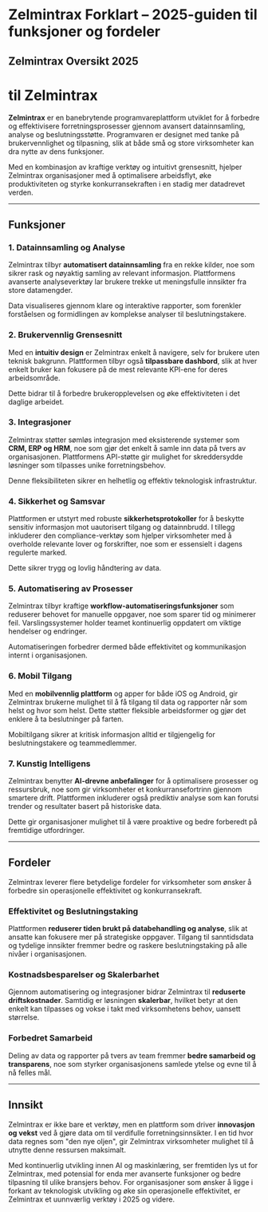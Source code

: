 # Zelmintrax Forklart – 2025-guiden til funksjoner og fordeler
 ## Zelmintrax Oversikt 2025
 
 # til Zelmintrax
 
 **Zelmintrax** er en banebrytende programvareplattform utviklet for å forbedre og effektivisere forretningsprosesser gjennom avansert datainnsamling, analyse og beslutningsstøtte. Programvaren er designet med tanke på brukervennlighet og tilpasning, slik at både små og store virksomheter kan dra nytte av dens funksjoner.
 
 Med en kombinasjon av kraftige verktøy og intuitivt grensesnitt, hjelper Zelmintrax organisasjoner med å optimalisere arbeidsflyt, øke produktiviteten og styrke konkurransekraften i en stadig mer datadrevet verden.
 
 ---
 
 ## Funksjoner
 
 ### 1. Datainnsamling og Analyse
 
 Zelmintrax tilbyr **automatisert datainnsamling** fra en rekke kilder, noe som sikrer rask og nøyaktig samling av relevant informasjon. Plattformens avanserte analyseverktøy lar brukere trekke ut meningsfulle innsikter fra store datamengder.
 
 Data visualiseres gjennom klare og interaktive rapporter, som forenkler forståelsen og formidlingen av komplekse analyser til beslutningstakere.
 
 ### 2. Brukervennlig Grensesnitt
 
 Med en **intuitiv design** er Zelmintrax enkelt å navigere, selv for brukere uten teknisk bakgrunn. Plattformen tilbyr også **tilpassbare dashbord**, slik at hver enkelt bruker kan fokusere på de mest relevante KPI-ene for deres arbeidsområde.
 
 Dette bidrar til å forbedre brukeropplevelsen og øke effektiviteten i det daglige arbeidet.
 
 ### 3. Integrasjoner
 
 Zelmintrax støtter sømløs integrasjon med eksisterende systemer som **CRM, ERP og HRM**, noe som gjør det enkelt å samle inn data på tvers av organisasjonen. Plattformens API-støtte gir mulighet for skreddersydde løsninger som tilpasses unike forretningsbehov.
 
 Denne fleksibiliteten sikrer en helhetlig og effektiv teknologisk infrastruktur.
 
 ### 4. Sikkerhet og Samsvar
 
 Plattformen er utstyrt med robuste **sikkerhetsprotokoller** for å beskytte sensitiv informasjon mot uautorisert tilgang og datainnbrudd. I tillegg inkluderer den compliance-verktøy som hjelper virksomheter med å overholde relevante lover og forskrifter, noe som er essensielt i dagens regulerte marked.
 
 Dette sikrer trygg og lovlig håndtering av data.
 
 ### 5. Automatisering av Prosesser
 
 Zelmintrax tilbyr kraftige **workflow-automatiseringsfunksjoner** som reduserer behovet for manuelle oppgaver, noe som sparer tid og minimerer feil. Varslingssystemer holder teamet kontinuerlig oppdatert om viktige hendelser og endringer.
 
 Automatiseringen forbedrer dermed både effektivitet og kommunikasjon internt i organisasjonen.
 
 ### 6. Mobil Tilgang
 
 Med en **mobilvennlig plattform** og apper for både iOS og Android, gir Zelmintrax brukerne mulighet til å få tilgang til data og rapporter når som helst og hvor som helst. Dette støtter fleksible arbeidsformer og gjør det enklere å ta beslutninger på farten.
 
 Mobiltilgang sikrer at kritisk informasjon alltid er tilgjengelig for beslutningstakere og teammedlemmer.
 
 ### 7. Kunstig Intelligens
 
 Zelmintrax benytter **AI-drevne anbefalinger** for å optimalisere prosesser og ressursbruk, noe som gir virksomheter et konkurransefortrinn gjennom smartere drift. Plattformen inkluderer også prediktiv analyse som kan forutsi trender og resultater basert på historiske data.
 
 Dette gir organisasjoner mulighet til å være proaktive og bedre forberedt på fremtidige utfordringer.
 
 ---
 
 ## Fordeler
 
 Zelmintrax leverer flere betydelige fordeler for virksomheter som ønsker å forbedre sin operasjonelle effektivitet og konkurransekraft.
 
 ### Effektivitet og Beslutningstaking
 
 Plattformen **reduserer tiden brukt på databehandling og analyse**, slik at ansatte kan fokusere mer på strategiske oppgaver. Tilgang til sanntidsdata og tydelige innsikter fremmer bedre og raskere beslutningstaking på alle nivåer i organisasjonen.
 
 ### Kostnadsbesparelser og Skalerbarhet
 
 Gjennom automatisering og integrasjoner bidrar Zelmintrax til **reduserte driftskostnader**. Samtidig er løsningen **skalerbar**, hvilket betyr at den enkelt kan tilpasses og vokse i takt med virksomhetens behov, uansett størrelse.
 
 ### Forbedret Samarbeid
 
 Deling av data og rapporter på tvers av team fremmer **bedre samarbeid og transparens**, noe som styrker organisasjonens samlede ytelse og evne til å nå felles mål.
 
 ---
 
 ## Innsikt
 
 Zelmintrax er ikke bare et verktøy, men en plattform som driver **innovasjon og vekst** ved å gjøre data om til verdifulle forretningsinnsikter. I en tid hvor data regnes som "den nye oljen", gir Zelmintrax virksomheter mulighet til å utnytte denne ressursen maksimalt.
 
 Med kontinuerlig utvikling innen AI og maskinlæring, ser fremtiden lys ut for Zelmintrax, med potensial for enda mer avanserte funksjoner og bedre tilpasning til ulike bransjers behov. For organisasjoner som ønsker å ligge i forkant av teknologisk utvikling og øke sin operasjonelle effektivitet, er Zelmintrax et uunnværlig verktøy i 2025 og videre.